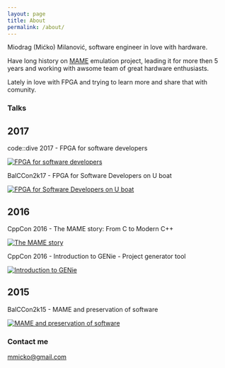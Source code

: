 ```yaml
---
layout: page
title: About
permalink: /about/
---
```


Miodrag (Mićko) Milanović, software engineer in love with hardware. 

Have long history on [MAME](http://www.mamedev.org) emulation project, leading it for more then 5 years and working with awsome team of great hardware enthusiasts.

Lately in love with FPGA and trying to learn more and share that with comunity.

### Talks

## 2017 

code::dive 2017 - FPGA for software developers

[![FPGA for software developers](https://img.youtube.com/vi/IhntSPN1iOY/0.jpg)](https://www.youtube.com/watch?v=IhntSPN1iOY "FPGA for software developers")

BalCCon2k17 - FPGA for Software Developers on U boat

[![FPGA for Software Developers on U boat](https://img.youtube.com/vi/CoFWrY1du7w/0.jpg)](https://www.youtube.com/watch?v=CoFWrY1du7w "FPGA for Software Developers on U boat")

## 2016

CppCon 2016 - The MAME story: From C to Modern C++

[![The MAME story](https://img.youtube.com/vi/wAUnUWYaA5s/0.jpg)](https://www.youtube.com/watch?v=wAUnUWYaA5s "The MAME story")

CppCon 2016 - Introduction to GENie - Project generator tool

[![Introduction to GENie](https://img.youtube.com/vi/_vArtdDTrTM/0.jpg)](https://www.youtube.com/watch?v=_vArtdDTrTM "Introduction to GENie")

## 2015 

BalCCon2k15 - MAME and preservation of software

[![MAME and preservation of software](https://img.youtube.com/vi/YHyaEm404Gw/0.jpg)](https://www.youtube.com/watch?v=YHyaEm404Gw "MAME and preservation of software")


### Contact me

[mmicko@gmail.com](mailto:mmicko@gmail.com)